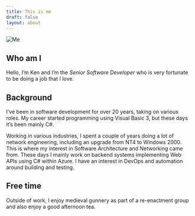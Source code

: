 ```yaml
---
title: This is me
draft: false
layout: about
---
```


![Me](https://avatars.githubusercontent.com/u/350850)

## Who am I
Hello, I’m Ken and I’m the _Senior Software Developer_ who is very fortunate to be doing a job that I love.

## Background
I’ve been in software development for over 20 years, taking on various roles. My career started programming using Visual Basic 3, but these days it’s been mainly C#.

Working in various industries, I spent a couple of years doing a lot of network engineering, including an upgrade from NT4 to Windows 2000. This is where my interest in Software Architecture and Networking came from. These days I mainly work on backend systems implementing Web APIs using C# within Azure. I have an interest in DevOps and automation around building and testing.

## Free time
Outside of work, I enjoy medieval gunnery as part of a re-enactment group and also enjoy a good afternoon tea.
